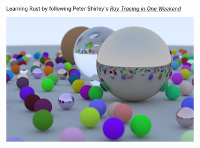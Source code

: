 Learning Rust by following Peter Shirley's [_Ray Tracing in One Weekend_](https://raytracing.github.io/books/RayTracingInOneWeekend.html)

![Final render](image_final.jpg?raw=true "Final Render")

